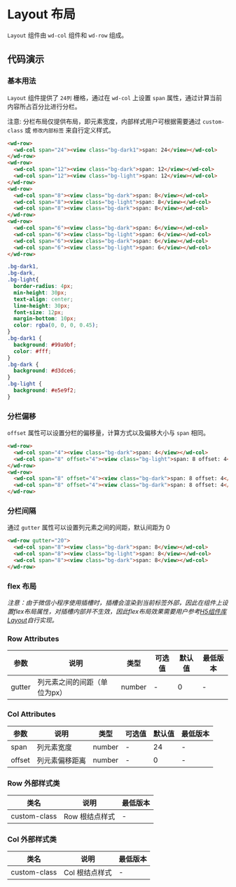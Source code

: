 # Layout 布局

`Layout` 组件由 `wd-col` 组件和 `wd-row` 组成。


## 代码演示

### 基本用法

`Layout` 组件提供了 `24列` 栅格，通过在 `wd-col` 上设置 `span` 属性，通过计算当前内容所占百分比进行分栏。

注意: 分栏布局仅提供布局，即元素宽度，内部样式用户可根据需要通过 `custom-class` 或 `修改内部标签` 来自行定义样式。

```html
<wd-row>
  <wd-col span="24"><view class="bg-dark1">span: 24</view></wd-col>
</wd-row>
<wd-row>
  <wd-col span="12"><view class="bg-dark">span: 12</view></wd-col>
  <wd-col span="12"><view class="bg-light">span: 12</view></wd-col>
</wd-row>
<wd-row>
  <wd-col span="8"><view class="bg-dark">span: 8</view></wd-col>
  <wd-col span="8"><view class="bg-light">span: 8</view></wd-col>
  <wd-col span="8"><view class="bg-dark">span: 8</view></wd-col>
</wd-row>
<wd-row>
  <wd-col span="6"><view class="bg-dark">span: 6</view></wd-col>
  <wd-col span="6"><view class="bg-light">span: 6</view></wd-col>
  <wd-col span="6"><view class="bg-dark">span: 6</view></wd-col>
  <wd-col span="6"><view class="bg-light">span: 6</view></wd-col>
</wd-row>
```

```css
.bg-dark1,
.bg-dark,
.bg-light{
  border-radius: 4px;
  min-height: 30px;
  text-align: center;
  line-height: 30px;
  font-size: 12px;
  margin-bottom: 10px;
  color: rgba(0, 0, 0, 0.45);
}
.bg-dark1 {
  background: #99a9bf;
  color: #fff;
}
.bg-dark {
  background: #d3dce6;
}
.bg-light {
  background: #e5e9f2;
}
```

### 分栏偏移

`offset` 属性可以设置分栏的偏移量，计算方式以及偏移大小与 `span` 相同。

```html
<wd-row>
  <wd-col span="4"><view class="bg-dark">span: 4</view></wd-col>
  <wd-col span="8" offset="4"><view class="bg-light">span: 8 offset: 4</view></wd-col>
</wd-row>
<wd-row>
  <wd-col span="8" offset="4"><view class="bg-dark">span: 8 offset: 4</view></wd-col>
  <wd-col span="8" offset="4"><view class="bg-dark">span: 8 offset: 4</view></wd-col>
</wd-row>
```

### 分栏间隔

通过 `gutter` 属性可以设置列元素之间的间距，默认间距为 0

```html
<wd-row gutter="20">
  <wd-col span="8"><view class="bg-dark">span: 8</view></wd-col>
  <wd-col span="8"><view class="bg-light">span: 8</view></wd-col>
  <wd-col span="8"><view class="bg-dark">span: 8</view></wd-col>
</wd-row>
```

### flex 布局

*注意：由于微信小程序使用插槽时，插槽会渲染到当前标签外部，因此在组件上设置flex布局属性，对插槽内部并不生效，因此flex布局效果需要用户参考[H5组件库 Layout](https://ftf.jd.com/wot-design/#/components/layout)自行实现。*

### Row Attributes

| 参数 | 说明 | 类型 | 可选值 | 默认值 | 最低版本 |
|-----|------|-----|-------|-------|--------|
| gutter | 列元素之间的间距（单位为px） | number | - | 0 | - |

### Col Attributes

| 参数 | 说明 | 类型 | 可选值 | 默认值 | 最低版本 |
|-----|------|-----|-------|-------|---------|
| span | 列元素宽度 | number | - | 24 | - |
| offset | 列元素偏移距离 | number | - | 0 | - |

### Row 外部样式类

| 类名 | 说明 | 最低版本 |
|-----|------|--------|
| custom-class | Row 根结点样式 | - |

### Col 外部样式类

| 类名 | 说明 | 最低版本 |
|-----|------|--------|
| custom-class | Col 根结点样式 | - |

